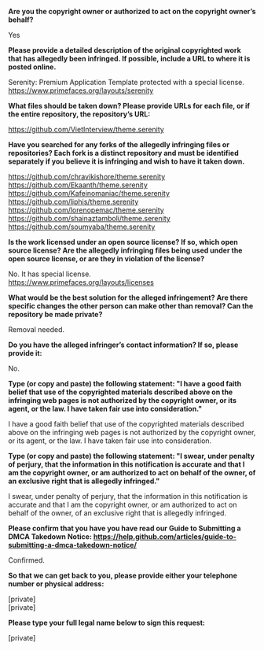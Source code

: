 **Are you the copyright owner or authorized to act on the copyright owner’s behalf?**

Yes

**Please provide a detailed description of the original copyrighted work that has allegedly been infringed. If possible, include a URL to where it is posted online.**

Serenity: Premium Application Template protected with a special license.   
https://www.primefaces.org/layouts/serenity

**What files should be taken down? Please provide URLs for each file, or if the entire repository, the repository’s URL:**

https://github.com/VietInterview/theme.serenity

**Have you searched for any forks of the allegedly infringing files or repositories? Each fork is a distinct repository and must be identified separately if you believe it is infringing and wish to have it taken down.**

https://github.com/chravikishore/theme.serenity   
https://github.com/Ekaanth/theme.serenity   
https://github.com/Kafeinomaniac/theme.serenity   
https://github.com/liphis/theme.serenity   
https://github.com/lorenopemac/theme.serenity   
https://github.com/shainaztamboli/theme.serenity   
https://github.com/soumyaba/theme.serenity

**Is the work licensed under an open source license? If so, which open source license? Are the allegedly infringing files being used under the open source license, or are they in violation of the license?**

No. It has special license.   
https://www.primefaces.org/layouts/licenses

**What would be the best solution for the alleged infringement? Are there specific changes the other person can make other than removal? Can the repository be made private?**

Removal needed.

**Do you have the alleged infringer’s contact information? If so, please provide it:**

No.

**Type (or copy and paste) the following statement: "I have a good faith belief that use of the copyrighted materials described above on the infringing web pages is not authorized by the copyright owner, or its agent, or the law. I have taken fair use into consideration."**

I have a good faith belief that use of the copyrighted materials described above on the infringing web pages is not authorized by the copyright owner, or its agent, or the law. I have taken fair use into consideration.

**Type (or copy and paste) the following statement: "I swear, under penalty of perjury, that the information in this notification is accurate and that I am the copyright owner, or am authorized to act on behalf of the owner, of an exclusive right that is allegedly infringed."**

I swear, under penalty of perjury, that the information in this notification is accurate and that I am the copyright owner, or am authorized to act on behalf of the owner, of an exclusive right that is allegedly infringed.

**Please confirm that you have you have read our Guide to Submitting a DMCA Takedown Notice: https://help.github.com/articles/guide-to-submitting-a-dmca-takedown-notice/**

Confirmed.

**So that we can get back to you, please provide either your telephone number or physical address:**

[private]  
[private]  

**Please type your full legal name below to sign this request:**

[private]
